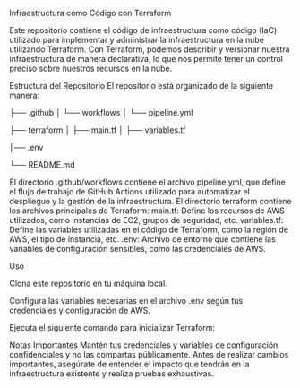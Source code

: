 Infraestructura como Código con Terraform


Este repositorio contiene el código de infraestructura como código (IaC) utilizado para implementar y administrar la infraestructura en la nube utilizando Terraform. Con Terraform, podemos describir y versionar nuestra infraestructura de manera declarativa, lo que nos permite tener un control preciso sobre nuestros recursos en la nube.

Estructura del Repositorio
El repositorio está organizado de la siguiente manera:

├── .github
│   └── workflows
│       └── pipeline.yml

├── terraform
│   ├── main.tf
│   ├── variables.tf

│── .env

└── README.md



El directorio .github/workflows contiene el archivo pipeline.yml, que define el flujo de trabajo de GitHub Actions utilizado para automatizar el despliegue y la gestión de la infraestructura.
El directorio terraform contiene los archivos principales de Terraform:
main.tf: Define los recursos de AWS utilizados, como instancias de EC2, grupos de seguridad, etc.
variables.tf: Define las variables utilizadas en el código de Terraform, como la región de AWS, el tipo de instancia, etc.
.env: Archivo de entorno que contiene las variables de configuración sensibles, como las credenciales de AWS.

Uso

Clona este repositorio en tu máquina local.

Configura las variables necesarias en el archivo .env según tus credenciales y configuración de AWS.

Ejecuta el siguiente comando para inicializar Terraform:


Notas Importantes
Mantén tus credenciales y variables de configuración confidenciales y no las compartas públicamente.
Antes de realizar cambios importantes, asegúrate de entender el impacto que tendrán en la infraestructura existente y realiza pruebas exhaustivas.
